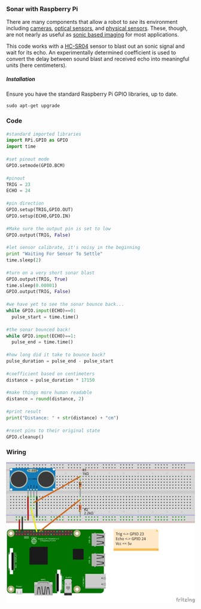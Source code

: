 ### Sonar with Raspberry Pi

There are many components that allow a robot to *see* its environment including [cameras](https://www.open-electronics.org/computer-vision-with-raspberry-pi-and-the-camera-pi-module/), [optical sensors](https://www.sparkfun.com/products/12728), and [physical sensors](https://www.sparkfun.com/categories/80). These, though, are not nearly as useful as [sonic based imaging](https://en.wikipedia.org/wiki/Sonar) for most applications.

This code works with a [HC-SR04](https://www.sparkfun.com/products/13959) sensor to blast out an sonic signal and wait for its echo. An experimentally determined coefficient is used to convert the delay between sound blast and received echo into meaningful units (here centimeters).

##### Installation
Ensure you have the standard Raspberry Pi GPIO libraries, up to date.

```
sudo apt-get upgrade
```

### Code
```python
#standard imported libraries
import RPi.GPIO as GPIO
import time

#set pinout mode
GPIO.setmode(GPIO.BCM)

#pinout
TRIG = 23
ECHO = 24

#pin direction
GPIO.setup(TRIG,GPIO.OUT)
GPIO.setup(ECHO,GPIO.IN)

#Make sure the output pin is set to low
GPIO.output(TRIG, False)

#let sensor calibrate, it's noisy in the beginning
print "Waiting For Sensor To Settle"
time.sleep(2)

#turn on a very short sonar blast
GPIO.output(TRIG, True)
time.sleep(0.00001)
GPIO.output(TRIG, False)

#we have yet to see the sonar bounce back...
while GPIO.input(ECHO)==0:
  pulse_start = time.time()

#the sonar bounced back!
while GPIO.input(ECHO)==1:
  pulse_end = time.time()

#how long did it take to bounce back?
pulse_duration = pulse_end - pulse_start

#coefficient based on centimeters
distance = pulse_duration * 17150

#make things more human readable
distance = round(distance, 2)

#print result
print("Distance: " + str(distance) + "cm")

#reset pins to their original state
GPIO.cleanup()
```

### Wiring

![sonar](sonar.png)
